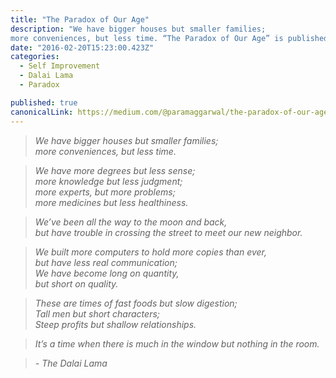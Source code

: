```yaml
---
title: "The Paradox of Our Age"
description: "We have bigger houses but smaller families;
more conveniences, but less time. “The Paradox of Our Age” is published by Param Aggarwal"
date: "2016-02-20T15:23:00.423Z"
categories: 
  - Self Improvement
  - Dalai Lama
  - Paradox

published: true
canonicalLink: https://medium.com/@paramaggarwal/the-paradox-of-our-age-23bb136ff736
---
```


> _We have bigger houses but smaller families;  
> more conveniences, but less time._

> _We have more degrees but less sense;  
> more knowledge but less judgment;  
> more experts, but more problems;  
> more medicines but less healthiness._

> _We’ve been all the way to the moon and back,  
> but have trouble in crossing the street to meet our new neighbor._

> _We built more computers to hold more copies than ever,  
> but have less real communication;  
> We have become long on quantity,  
> but short on quality._

> _These are times of fast foods but slow digestion;  
> Tall men but short characters;  
> Steep profits but shallow relationships._

> _It’s a time when there is much in the window but nothing in the room._

> _\- The Dalai Lama_